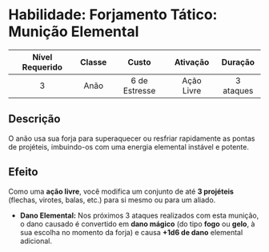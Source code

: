 # Habilidade: Forjamento Tático: Munição Elemental

| Nível Requerido | Classe | Custo | Ativação | Duração |
| :---: | :---: | :---: | :---: | :---: |
| 3 | Anão | 6 de Estresse | Ação Livre | 3 ataques |

## Descrição
O anão usa sua forja para superaquecer ou resfriar rapidamente as pontas de projéteis, imbuindo-os com uma energia elemental instável e potente.

## Efeito
Como uma **ação livre**, você modifica um conjunto de até **3 projéteis** (flechas, virotes, balas, etc.) para si mesmo ou para um aliado.

* **Dano Elemental:** Nos próximos 3 ataques realizados com esta munição, o dano causado é convertido em **dano mágico** (do tipo **fogo** ou **gelo**, à sua escolha no momento da forja) e causa **+1d6 de dano** elemental adicional.